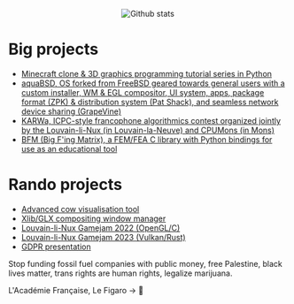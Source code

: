 <p align="center">
	<img src="https://streak-stats.demolab.com?user=obiwac&theme=transparent&hide_border=true&date_format=j%20M%5B%20Y%5D" alt="Github stats" />
</p>
  
# Big projects

- [Minecraft clone & 3D graphics programming tutorial series in Python](https://obiw.ac/mcpy)
- [aquaBSD, OS forked from FreeBSD geared towards general users with a custom installer, WM & EGL compositor, UI system, apps, package format (ZPK) & distribution system (Pat Shack), and seamless network device sharing (GrapeVine)](https://inobulles.github.io)
- [KARWa, ICPC-style francophone algorithmics contest organized jointly by the Louvain-li-Nux (in Louvain-la-Neuve) and CPUMons (in Mons)](https://github.com/karwa-org)
- [BFM (Big F'ing Matrix), a FEM/FEA C library with Python bindings for use as an educational tool](https://github.com/obiwac/bfm)

# Rando projects

- [Advanced cow visualisation tool](https://obiw.ac/moodle)
- [Xlib/GLX compositing window manager](https://github.com/obiwac/x-compositing-wm)
- [Louvain-li-Nux Gamejam 2022 (OpenGL/C)](https://github.com/obiwac/lln-gamejam-2022)
- [Louvain-li-Nux Gamejam 2023 (Vulkan/Rust)](https://github.com/obiwac/lln-gamejam-2023)
- [GDPR presentation](https://obiw.ac/gdpr)

Stop funding fossil fuel companies with public money, free Palestine, black lives matter, trans rights are human rights, legalize marijuana.

L'Académie Française, Le Figaro -> 🤡

